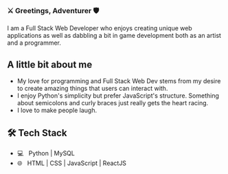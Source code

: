 ### ⚔️ Greetings, Adventurer 🛡️
I am a Full Stack Web Developer who enjoys creating unique web applications as well as dabbling a bit in game development both as an artist and a programmer.

## A little bit about me
- My love for programming and Full Stack Web Dev stems from my desire to create amazing things that users can interact with.
- I enjoy Python's simplicity but prefer JavaScript's structure. Something about semicolons and curly braces just really gets the heart racing.
- I love to make people laugh.

## 🛠 Tech Stack
- 💻 &nbsp; Python | MySQL
- 🌐 &nbsp; HTML | CSS | JavaScript | ReactJS

<!--
**atcriteria/atcriteria** is a ✨ _special_ ✨ repository because its `README.md` (this file) appears on your GitHub profile.

Here are some ideas to get you started:

- 🔭 I’m currently working on ...
- 🌱 I’m currently learning ...
- 👯 I’m looking to collaborate on ...
- 🤔 I’m looking for help with ...
- 💬 Ask me about ...
- 📫 How to reach me: ...
- 😄 Pronouns: ...
- ⚡ Fun fact: ...
-->
